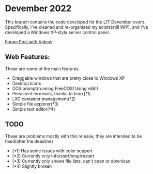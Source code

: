 # Devember 2022

This branch contains the code developed for the L1T Devember event.
Specifically, I've cleaned and re-organized my scipts(still WIP),
and I've developed a Windows XP-style server control panel.

[Forum Post with Videos](https://forum.level1techs.com/t/192160)

## Web Features:

These are some of the main features.

 * Draggable windows that are pretty close to Windows XP
 * Desktop Icons
 * DOS prompt(running FreeDOS! Using v86!)
 * Persistent terminals, thanks to tmux(*1)
 * LXC container management(*2)
 * Simple file explorer(*3)
 * Simple text editor(*4)

## TODO

These are problems mostly with this release, they are intended to be fixed(after the deadline)

 * (*1) Has some issues with color support
 * (*2) Currently only info/start/stop/restart
 * (*3) Currently only shows file lists, can't open or download
 * (*4) Slightly broken

